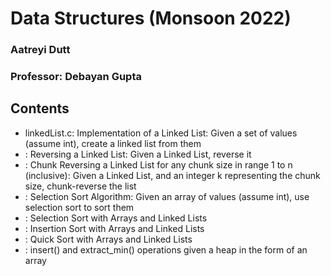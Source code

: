 # Data Structures (Monsoon 2022)
### Aatreyi Dutt
### Professor: Debayan Gupta

## Contents
- linkedList.c: Implementation of a Linked List: Given a set of values (assume int), create a linked list from them
- : Reversing a Linked List: Given a Linked List, reverse it
- : Chunk Reversing a Linked List for any chunk size in range 1 to n (inclusive): Given a Linked List, and an integer k representing the chunk size, chunk-reverse the list
- : Selection Sort Algorithm: Given an array of values (assume int), use selection sort to sort them
- : Selection Sort with Arrays and Linked Lists
- : Insertion Sort with Arrays and Linked Lists
- : Quick Sort with Arrays and Linked Lists
- : insert() and extract_min() operations given a heap in the form of an array
